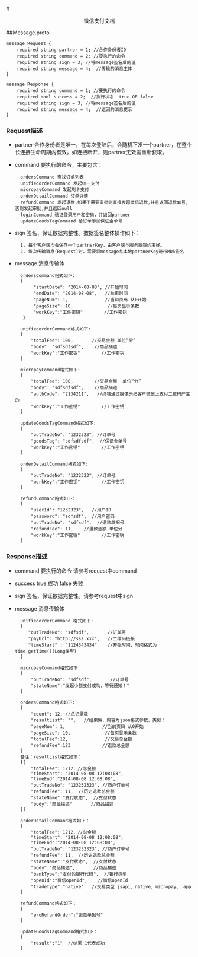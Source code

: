 #<center>微信支付文档</center>


##Message.proto

    message Request {
        required string partner = 1; //合作身份者ID
        required string command = 2; //要执行的命令
        required string sign = 3; //将message签名后的值
        required string message = 4;  //传输的消息主体
    }

    message Response {
        required string command = 1; //要执行的命令
        required bool success = 2;  //执行状态. true OR false
        required string sign = 3; //将message签名后的值
        required string message = 4;  //返回的消息提示
    }

### Request描述
* partner 合作身份者是唯一，在每次登陆后，会随机下发一个partner，在整个长连接生命周期内有效。如连接断开，则partner无效需重新获取。
* command 要执行的命令，主要包含：
 
		ordersCommand 查找订单列表  	
		unifiedorderCommand 发起统一支付  
		micropayCommand 发起刷卡支付  
		orderDetailCommand 订单详情  
		refundCommand 发起退款,如果不需要审批则直接发起微信退款,并且返回退款单号,否则发起审批,并且返回null  
		loginCommand 验证登录用户和密码，并返回partner  
		updateGoodsTagCommand 给订单添加保证金单号
* sign 签名，保证数据完整性。数据签名整体操作如下：

		1. 每个客户端均会保存一个partnerKey，由客户端与服务器端约束好。
		2. 每次传输消息(Request)时，需要将message与本地partnerKey进行MD5签名
* message 消息传输体
    
    	ordersCommand格式如下:
        {
             "startDate": "2014-08-08", //开始时间
             "endDate": "2014-08-08",   //结束时间
             "pageNum": 1,              //当前页码 从0开始
             "pageSize": 10,             //每页显示条数
             "workKey":"工作密钥"        //工作密钥
         }
         
    	unifiedorderCommand格式如下:
        {
            "totalFee": 100,       //交易金额 单位“分”
            "body": "sdfsdfsdf",    //商品描述
            "workKey":"工作密钥"        //工作密钥
        }
    	
    	micropayCommand格式如下:
        {
            "totalFee": 100,        //交易金额  单位“分”
            "body": "sdfsdfsdf",    //商品描述
            "authCode": "2134211",   //终端通过摄像头扫客户微信上支付二维码产生的
            "workKey":"工作密钥"        //工作密钥
        }
    	
    	updateGoodsTagCommand格式如下:
        {
            "outTradeNo": "1232323", //订单号
            "goodsTag": "sdfsdfsdf",  //保证金单号
            "workKey":"工作密钥"        //工作密钥
        }
        
    	orderDetailCommand格式如下:
        {
            "outTradeNo": "1232323", //订单号
            "workKey":"工作密钥"        //工作密钥
        }
        
    	refundCommand格式如下:
        {
            "userId": "1232323",   //用户ID
            "password": "sdfsdf",  //用户密码	
            "outTradeNo": "sdfsdf",  //退款单据号
            "refundFee": 11,    //退款金额 单位分
            "workKey":"工作密钥"        //工作密钥
        }

### Response描述
* command 要执行的命令 请参考request中command
* success true 成功 false 失败
* sign 签名，保证数据完整性。请参考request中sign
* message 消息传输体  
  
		unifiedorderCommand 格式如下:
        {
           "outTradeNo": "sdfsdf",       //订单号
           "payUrl": "http://sss.xxx",   //二维码链接
           "timeStart" : "1124343434"    //开始时间，时间格式为time.getTime()(Long类型) 
        }
        
        micropayCommand格式如下:
        {
			"outTradeNo": "sdfsdf",       //订单号
			"stateName":"发起小额支付成功，等待通知！" 
		}
		
		ordersCommand格式如下:
		{
       		"count": 12, //总记录数
       		"resultList": "",   //结果集，内容为json格式参数，类似：
       		"pageNum": 1,              //当前页码 从0开始
      		"pageSize": 10,             //每页显示条数
      		"totalFee":12,				//交易总金额
      		"refundFee":123            //退款总金额
   		}
   		备注：resultList格式如下：
   		[{
    		"totalFee": 1212，//总金额
   		 	"timeStart": "2014-08-08 12:08:08",
    		"timeEnd":"2014-08-08 12:08:08",
    		"outTradeNo": "123232323", //商户订单号
    		"refundFee": 11,  //历史退款总金额
    		"stateName":"支付状态",  //支付状态
    		"body":"商品描述"       //商品描述
		}]
		
		orderDetailCommand格式如下：
		{
    		"totalFee": 1212，//总金额
   		 	"timeStart": "2014-08-08 12:08:08",
    		"timeEnd":"2014-08-08 12:08:08",
    		"outTradeNo": "123232323", //商户订单号
    		"refundFee": 11,  //历史退款总金额
    		"stateName":"支付状态",  //支付状态
    		"body":"商品描述",       //商品描述
    		"bankType":"支付的银行代码",  //银行类型
    		"openId":"微信openId",    //微信openId
    		"tradeType":"native"   //交易类型 jsapi、native、micropay、 app
		}
		
		refundCommand格式如下：
		{
			"preRefundOrder":"退款单据号"
		}
		
		updateGoodsTagCommand格式如下：
		{
			"result":"1"  //结果 1代表成功
		}
		
		
   		
		
        
           	
    	    
    
    
    
    





